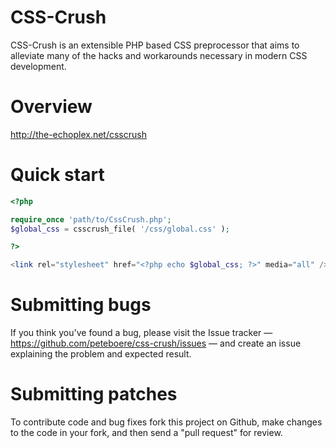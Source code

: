 CSS-Crush
===================================

CSS-Crush is an extensible PHP based CSS preprocessor that aims to alleviate many of the hacks and workarounds necessary in modern CSS development.


Overview
===================================

http://the-echoplex.net/csscrush


Quick start
===================================

```php
<?php

require_once 'path/to/CssCrush.php';
$global_css = csscrush_file( '/css/global.css' );

?>

<link rel="stylesheet" href="<?php echo $global_css; ?>" media="all" />
```


Submitting bugs
===================================

If you think you've found a bug, please visit the Issue tracker — https://github.com/peteboere/css-crush/issues — and create an issue explaining the problem and expected result.


Submitting patches
===================================

To contribute code and bug fixes fork this project on Github, make changes to the code in your fork, and then send a "pull request" for review.
